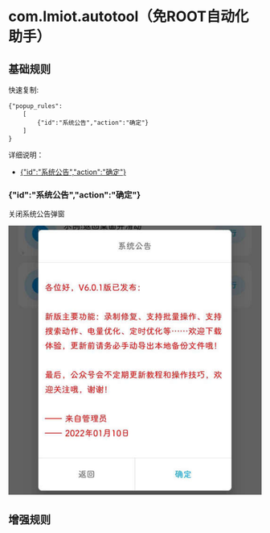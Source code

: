 # com.lmiot.autotool（免ROOT自动化助手）

## 基础规则

快速复制:
```
{"popup_rules":
    [
        {"id":"系统公告","action":"确定"}
    ]
}
```
详细说明：
- [{"id":"系统公告","action":"确定"}](#id系统公告action确定)

### {"id":"系统公告","action":"确定"}
关闭系统公告弹窗

![](./assets/系统公告弹窗.jpg)


## 增强规则
